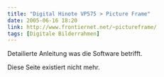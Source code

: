 ```yaml
---
title: "Digital Hinote VP575 > Picture Frame"
date: 2005-06-16 18:20
link: http://www.frontiernet.net/~pictureframe/
tags: [Digitale Bilderrahmen]
---
```

Detailierte Anleitung was die Software betrifft.

Diese Seite existiert nicht mehr.
